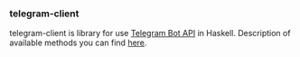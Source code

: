 ### telegram-client
telegram-client is library for use [Telegram Bot API](https://core.telegram.org/api) in Haskell. Description of available methods you can find [here](https://core.telegram.org/bots/api).
